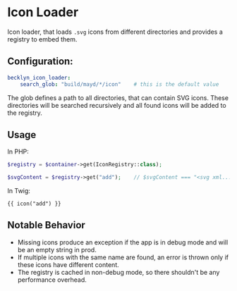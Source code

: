 Icon Loader
===========

Icon loader, that loads `.svg` icons from different directories and provides a registry to embed them.

Configuration:
--------------

```yaml
becklyn_icon_loader:    
    search_glob: "build/mayd/*/icon"    # this is the default value
```

The glob defines a path to all directories, that can contain SVG icons. These directories will be searched recursively and
all found icons will be added to the registry.

Usage
-----

In PHP:

```php
$registry = $container->get(IconRegistry::class);

$svgContent = $registry->get("add");    // $svgContent === "<svg xml..."
```

In Twig:

```twig
{{ icon("add") }}
```


Notable Behavior
----------------

*   Missing icons produce an exception if the app is in debug mode and will be an empty string in prod.
*   If multiple icons with the same name are found, an error is thrown only if these icons have different content.
*   The registry is cached in non-debug mode, so there shouldn't be any performance overhead.
